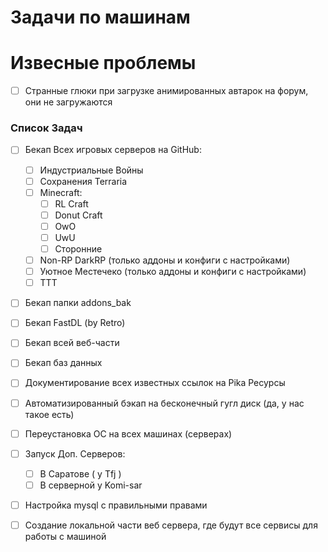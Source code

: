 # Задачи по машинам

# Извесные проблемы 

- [ ] Странные глюки при загрузке анимированных автарок на форум, они не загружаются 

### Список Задач

- [ ] Бекап Всех игровых серверов на GitHub:
  - [ ] Индустриальные Войны
  - [ ] Сохранения Terraria
  - [ ] Minecraft:
    - [ ] RL Craft
    - [ ] Donut Craft
    - [ ] OwO
    - [ ] UwU
    - [ ] Сторонние
  - [ ] Non-RP DarkRP (только аддоны и конфиги с настройками)
  - [ ] Уютное Местечеко (только аддоны и конфиги с настройками)
  - [ ] TTT

- [ ] Бекап папки addons_bak
- [ ] Бекап FastDL (by Retro)

- [ ] Бекап всей веб-части
- [ ] Бекап баз данных
- [ ] Документирование всех известных ссылок на Pika Ресурсы

- [ ] Автоматизированный бэкап на бесконечный гугл диск (да, у нас такое есть)

- [ ] Переустановка ОС на всех машинах (серверах)

- [ ] Запуск Доп. Серверов:
  - [ ] В Саратове ( у Tfj ) 
  - [ ] В серверной у Komi-sar

- [ ] Настройка mysql с правильными правами
- [ ] Создание локальной части веб сервера, где будут все сервисы для работы с машиной
